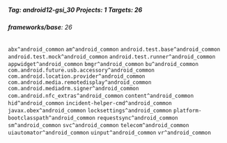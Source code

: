 ##### Tag: android12-gsi_30 Projects: 1 Targets: 26

###### **frameworks/base**: 26
`abx^android_common` `am^android_common` `android.test.base^android_common` `android.test.mock^android_common` `android.test.runner^android_common` `appwidget^android_common` `bmgr^android_common` `bu^android_common` `com.android.future.usb.accessory^android_common` `com.android.location.provider^android_common` `com.android.media.remotedisplay^android_common` `com.android.mediadrm.signer^android_common` `com.android.nfc_extras^android_common` `content^android_common` `hid^android_common` `incident-helper-cmd^android_common` `javax.obex^android_common` `locksettings^android_common` `platform-bootclasspath^android_common` `requestsync^android_common` `sm^android_common` `svc^android_common` `telecom^android_common` `uiautomator^android_common` `uinput^android_common` `vr^android_common`
